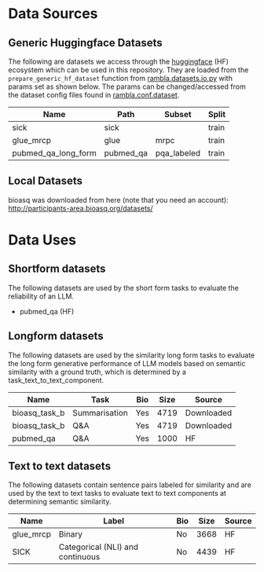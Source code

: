 # Data Sources
## Generic Huggingface Datasets

The following are datasets we access through the [huggingface](https://huggingface.co/docs/datasets/en/index) (HF) ecosystem which can be used in this repository. They are loaded from the `prepare_generic_hf_dataset` function from [rambla.datasets.io.py](/rambla/datasets/io.py) with params set as shown below. The params can be changed/accessed from the dataset config files found in [rambla.conf.dataset](/rambla/conf/dataset).

| Name | Path | Subset | Split |
| -------- | ------- | -------- | ------- |
| sick | sick | | train |
| glue_mrcp | glue | mrpc | train |
| pubmed_qa_long_form | pubmed_qa | pqa_labeled | train |

## Local Datasets

bioasq was downloaded from here (note that you need an account): http://participants-area.bioasq.org/datasets/

# Data Uses
## Shortform datasets

The following datasets are used by the short form tasks to evaluate the reliability of an LLM.
- pubmed_qa (HF)

## Longform datasets

The following datasets are used by the similarity long form tasks to evaluate the long form generative performance of LLM models based on semantic similarity with a ground truth, which is determined by a task_text_to_text_component. 

| Name | Task | Bio | Size | Source |
| -------- | ------- | -------- | ------- | ------- |
| bioasq_task_b | Summarisation | Yes | 4719 | Downloaded |
| bioasq_task_b | Q&A | Yes | 4719 | Downloaded |
| pubmed_qa | Q&A | Yes | 1000 | HF |

## Text to text datasets

The following datasets contain sentence pairs labeled for similarity and are used by the text to text tasks to evaluate text to text components at determining semantic similarity. 

| Name | Label | Bio | Size | Source |
| -------- | ------- | -------- | ------- | ------- |
| glue_mrcp | Binary | No | 3668 | HF |
| SICK | Categorical (NLI) and continuous | No | 4439 | HF |
